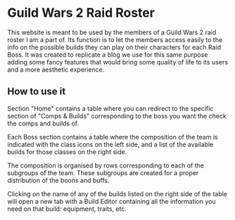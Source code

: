 # Guild Wars 2 Raid Roster

This website is meant to be used by the members of a Guild Wars 2 raid roster I am a part of. Its function is to let the members access easily to the info on the possible builds they can play on their characters for each Raid Boss. It was created to replicate a blog we use for this same purpose adding some fancy features that would bring some quality of life to its users and a more aesthetic experience.

## How to use it

Section "Home" contains a table where you can redirect to the specific section of "Comps & Builds" corresponding to the boss you want the check the comps and builds of.

Each Boss section contains a table where the composition of the team is indicated with the class icons on the left side, and a list of the available builds for those classes on the right side. 

The composition is organised by rows corresponding to each of the subgroups of the team. These subgroups are created for a proper distribution of the boons and buffs.

Clicking on the name of any of the builds listed on the right side of the table will open a new tab with a Build Editor containing all the information you need on that build: equipment, traits, etc. 